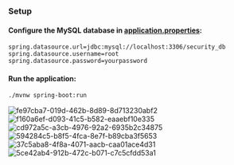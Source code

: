 ### Setup
#### Configure the MySQL database in [application.properties](http://_vscodecontentref_/1):

   ```properties
   spring.datasource.url=jdbc:mysql://localhost:3306/security_db
   spring.datasource.username=root
   spring.datasource.password=yourpassword
   ```
#### Run the application:
   ```sh
   ./mvnw spring-boot:run
   ```

![fe97cba7-019d-462b-8d89-8d713230abf2](https://github.com/user-attachments/assets/f4ee2c96-af8d-41c6-8a01-52fc745f293a)
![f160a6ef-d093-41c5-b582-eaaebf10e335](https://github.com/user-attachments/assets/e75c8e12-9f00-42f0-822a-f76d882af193)
![cd972a5c-a3cb-4976-92a2-6935b2c34875](https://github.com/user-attachments/assets/5c7d4a35-8d6e-4927-9214-a68667fd7eee)
![594284c5-b8f5-4fca-8e7f-b89cba3f5653](https://github.com/user-attachments/assets/7601c2a7-6cfc-40e7-82e6-8ccba34287e9)
![37c5aba8-4f8a-4071-aacb-caa01ace4d31](https://github.com/user-attachments/assets/3d01b8bd-938f-4c62-a6af-31af35b70e07)
![5ce42ab4-912b-472c-b071-c7c5cfdd53a1](https://github.com/user-attachments/assets/a2e686bd-9d3d-41d4-99f1-f65f598456a0)




